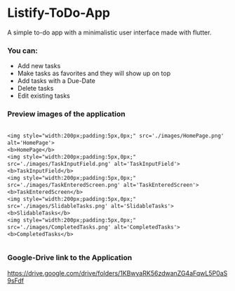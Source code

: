 # Listify-ToDo-App

A simple to-do app with a minimalistic user interface made with flutter.

### You can:

- Add new tasks
- Make tasks as favorites and they will show up on top
- Add tasks with a Due-Date
- Delete tasks
- Edit existing tasks

### Preview images of the application

<div id='images' style="display:flex;justify-content:center;align-items:center;">
    
    <img style="width:200px;padding:5px,0px;" src='./images/HomePage.png' alt='HomePage'>
    <b>HomePage</b>
    <img style="width:200px;padding:5px,0px;" src='./images/TaskInputField.png' alt='TaskInputField'>
    <b>TaskInputField</b>
    <img style="width:200px;padding:5px,0px;" src='./images/TaskEnteredScreen.png' alt='TaskEnteredScreen'>
    <b>TaskEnteredScreen</b>
    <img style="width:200px;padding:5px,0px;" src='./images/SlidableTasks.png' alt='SlidableTasks'>
    <b>SlidableTasks</b>
    <img style="width:200px;padding:5px,0px;" src='./images/CompletedTasks.png' alt='CompletedTasks'>
    <b>CompletedTasks</b>

</div>

### Google-Drive link to the Application

https://drive.google.com/drive/folders/1KBwyaRK56zdwanZG4aFqwL5P0aS9sFdf
